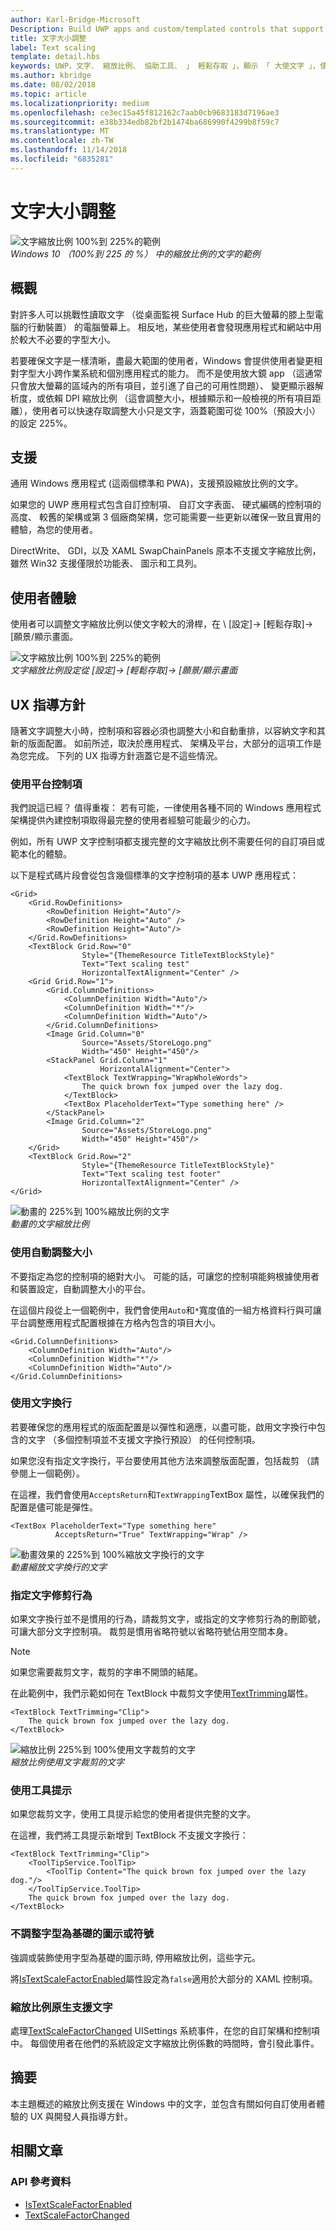 ```yaml
---
author: Karl-Bridge-Microsoft
Description: Build UWP apps and custom/templated controls that support platform text scaling.
title: 文字大小調整
label: Text scaling
template: detail.hbs
keywords: UWP，文字、 縮放比例、 協助工具、 」 輕鬆存取 」，顯示 「 大使文字 」，使用者互動，輸入
ms.author: kbridge
ms.date: 08/02/2018
ms.topic: article
ms.localizationpriority: medium
ms.openlocfilehash: ce3ec15a45f812162c7aab0cb9683183d7196ae3
ms.sourcegitcommit: e38b334edb82bf2b1474ba686990f4299b8f59c7
ms.translationtype: MT
ms.contentlocale: zh-TW
ms.lasthandoff: 11/14/2018
ms.locfileid: "6835281"
---
```

# <a name="text-scaling"></a>文字大小調整

![文字縮放比例 100%到 225%的範例](images/coretext/text-scaling-news-hero-small.png)  
*Windows 10 （100%到 225 的 %） 中的縮放比例的文字的範例*

## <a name="overview"></a>概觀

對許多人可以挑戰性讀取文字 （從桌面監視 Surface Hub 的巨大螢幕的膝上型電腦的行動裝置） 的電腦螢幕上。 相反地，某些使用者會發現應用程式和網站中用於較大不必要的字型大小。

若要確保文字是一樣清晰，盡最大範圍的使用者，Windows 會提供使用者變更相對字型大小跨作業系統和個別應用程式的能力。 而不是使用放大鏡 app （這通常只會放大螢幕的區域內的所有項目，並引進了自己的可用性問題）、 變更顯示器解析度，或依賴 DPI 縮放比例 （這會調整大小，根據顯示和一般檢視的所有項目距離），使用者可以快速存取調整大小只是文字，涵蓋範圍可從 100%（預設大小） 的設定 225%。

## <a name="support"></a>支援

通用 Windows 應用程式 (這兩個標準和 PWA)，支援預設縮放比例的文字。

如果您的 UWP 應用程式包含自訂控制項、 自訂文字表面、 硬式編碼的控制項的高度、 較舊的架構或第 3 個廠商架構，您可能需要一些更新以確保一致且實用的體驗，為您的使用者。  

DirectWrite、 GDI，以及 XAML SwapChainPanels 原本不支援文字縮放比例，雖然 Win32 支援僅限於功能表、 圖示和工具列。  

<!-- If you want to support text scaling in your application with these frameworks, you’ll need to support the text scaling change event outlined below and provide alternative sizes for your UI and content.   -->

## <a name="user-experience"></a>使用者體驗

使用者可以調整文字縮放比例以使文字較大的滑桿，在 \ [設定]-> [輕鬆存取]-> [願景/顯示畫面。

![文字縮放比例 100%到 225%的範例](images/coretext/text-scaling-settings-100-small.png)  
*文字縮放比例設定從 [設定]-> [輕鬆存取]-> [願景/顯示畫面*

## <a name="ux-guidance"></a>UX 指導方針

隨著文字調整大小時，控制項和容器必須也調整大小和自動重排，以容納文字和其新的版面配置。 如前所述，取決於應用程式、 架構及平台，大部分的這項工作是為您完成。 下列的 UX 指導方針涵蓋它是不這些情況。

### <a name="use-the-platform-controls"></a>使用平台控制項

我們說這已經？ 值得重複： 若有可能，一律使用各種不同的 Windows 應用程式架構提供內建控制項取得最完整的使用者經驗可能最少的心力。

例如，所有 UWP 文字控制項都支援完整的文字縮放比例不需要任何的自訂項目或範本化的體驗。

以下是程式碼片段會從包含幾個標準的文字控制項的基本 UWP 應用程式：

``` xaml
<Grid>
    <Grid.RowDefinitions>
        <RowDefinition Height="Auto"/>
        <RowDefinition Height="Auto" />
        <RowDefinition Height="Auto"/>
    </Grid.RowDefinitions>
    <TextBlock Grid.Row="0" 
                Style="{ThemeResource TitleTextBlockStyle}"
                Text="Text scaling test" 
                HorizontalTextAlignment="Center" />
    <Grid Grid.Row="1">
        <Grid.ColumnDefinitions>
            <ColumnDefinition Width="Auto"/>
            <ColumnDefinition Width="*"/>
            <ColumnDefinition Width="Auto"/>
        </Grid.ColumnDefinitions>
        <Image Grid.Column="0" 
                Source="Assets/StoreLogo.png" 
                Width="450" Height="450"/>
        <StackPanel Grid.Column="1" 
                    HorizontalAlignment="Center">
            <TextBlock TextWrapping="WrapWholeWords">
                The quick brown fox jumped over the lazy dog.
            </TextBlock>
            <TextBox PlaceholderText="Type something here" />
        </StackPanel>
        <Image Grid.Column="2" 
                Source="Assets/StoreLogo.png" 
                Width="450" Height="450"/>
    </Grid>
    <TextBlock Grid.Row="2" 
                Style="{ThemeResource TitleTextBlockStyle}"
                Text="Text scaling test footer" 
                HorizontalTextAlignment="Center" />
</Grid>
```

![動畫的 225%到 100%縮放比例的文字](images/coretext/text-scaling.gif)  
*動畫的文字縮放比例*

### <a name="use-auto-sizing"></a>使用自動調整大小

不要指定為您的控制項的絕對大小。 可能的話，可讓您的控制項能夠根據使用者和裝置設定，自動調整大小的平台。  

在這個片段從上一個範例中，我們會使用`Auto`和`*`寬度值的一組方格資料行與可讓平台調整應用程式配置根據在方格內包含的項目大小。

``` xaml
<Grid.ColumnDefinitions>
    <ColumnDefinition Width="Auto"/>
    <ColumnDefinition Width="*"/>
    <ColumnDefinition Width="Auto"/>
</Grid.ColumnDefinitions>
```

### <a name="use-text-wrapping"></a>使用文字換行

若要確保您的應用程式的版面配置是以彈性和適應，以盡可能，啟用文字換行中包含的文字 （多個控制項並不支援文字換行預設） 的任何控制項。

如果您沒有指定文字換行，平台要使用其他方法來調整版面配置，包括裁剪 （請參閱上一個範例）。

在這裡，我們會使用`AcceptsReturn`和`TextWrapping`TextBox 屬性，以確保我們的配置是儘可能是彈性。

``` xaml
<TextBox PlaceholderText="Type something here" 
          AcceptsReturn="True" TextWrapping="Wrap" />
```

![動畫效果的 225%到 100%縮放文字換行的文字](images/coretext/text-scaling-textwrap.gif)  
*動畫縮放文字換行的文字*

### <a name="specify-text-trimming-behavior"></a>指定文字修剪行為

如果文字換行並不是慣用的行為，請裁剪文字，或指定的文字修剪行為的刪節號，可讓大部分文字控制項。 裁剪是慣用省略符號以省略符號佔用空間本身。

> [!NOTE]
> 如果您需要裁剪文字，裁剪的字串不開頭的結尾。

在此範例中，我們示範如何在 TextBlock 中裁剪文字使用[TextTrimming](https://docs.microsoft.com/uwp/api/windows.ui.xaml.controls.textblock.texttrimming)屬性。

``` xaml
<TextBlock TextTrimming="Clip">
    The quick brown fox jumped over the lazy dog.
</TextBlock>
```

![縮放比例 225%到 100%使用文字裁剪的文字](images/coretext/text-scaling-clipping-small.png)  
*縮放比例使用文字裁剪的文字*

### <a name="use-a-tooltip"></a>使用工具提示

如果您裁剪文字，使用工具提示給您的使用者提供完整的文字。

在這裡，我們將工具提示新增到 TextBlock 不支援文字換行：

``` xaml
<TextBlock TextTrimming="Clip">
    <ToolTipService.ToolTip>
        <ToolTip Content="The quick brown fox jumped over the lazy dog."/>
    </ToolTipService.ToolTip>
    The quick brown fox jumped over the lazy dog.
</TextBlock>
```

### <a name="dont-scale-font-based-icons-or-symbols"></a>不調整字型為基礎的圖示或符號

強調或裝飾使用字型為基礎的圖示時, 停用縮放比例，這些字元。

將[IsTextScaleFactorEnabled](https://docs.microsoft.com/uwp/api/windows.ui.xaml.controls.control.istextscalefactorenabled)屬性設定為`false`適用於大部分的 XAML 控制項。

### <a name="support-text-scaling-natively"></a>縮放比例原生支援文字

處理[TextScaleFactorChanged](https://docs.microsoft.com/uwp/api/windows.ui.viewmanagement.uisettings.textscalefactorchanged) UISettings 系統事件，在您的自訂架構和控制項中。 每個使用者在他們的系統設定文字縮放比例係數的時間時，會引發此事件。

## <a name="summary"></a>摘要

本主題概述的縮放比例支援在 Windows 中的文字，並包含有關如何自訂使用者體驗的 UX 與開發人員指導方針。

## <a name="related-articles"></a>相關文章

### <a name="api-reference"></a>API 參考資料

- [IsTextScaleFactorEnabled](https://docs.microsoft.com/uwp/api/windows.ui.xaml.controls.control.istextscalefactorenabled)
- [TextScaleFactorChanged](https://docs.microsoft.com/uwp/api/windows.ui.viewmanagement.uisettings.textscalefactorchanged)
